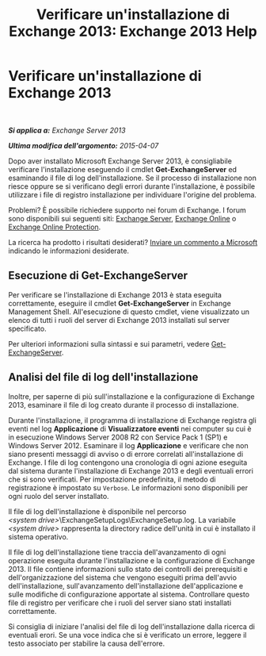 ﻿---
title: "Verificare un'installazione di Exchange 2013: Exchange 2013 Help"
TOCTitle: Verificare un'installazione di Exchange 2013
ms:assetid: fdd20a2a-c8c1-4d17-b813-3c05d88a4411
ms:mtpsurl: https://technet.microsoft.com/it-it/library/Bb125254(v=EXCHG.150)
ms:contentKeyID: 50482132
ms.date: 05/22/2018
mtps_version: v=EXCHG.150
ms.translationtype: MT
---

# Verificare un'installazione di Exchange 2013

 

_**Si applica a:** Exchange Server 2013_

_**Ultima modifica dell'argomento:** 2015-04-07_

Dopo aver installato Microsoft Exchange Server 2013, è consigliabile verificare l'installazione eseguendo il cmdlet **Get-ExchangeServer** ed esaminando il file di log dell'installazione. Se il processo di installazione non riesce oppure se si verificano degli errori durante l'installazione, è possibile utilizzare i file di registro installazione per individuare l'origine del problema.

Problemi? È possibile richiedere supporto nei forum di Exchange. I forum sono disponibili sui seguenti siti: [Exchange Server](https://go.microsoft.com/fwlink/p/?linkid=60612), [Exchange Online](https://go.microsoft.com/fwlink/p/?linkid=267542) o [Exchange Online Protection](https://go.microsoft.com/fwlink/p/?linkid=285351).

La ricerca ha prodotto i risultati desiderati? [Inviare un commento a Microsoft](mailto:exsetuphelpfeedback@microsoft.com?subject=exchange%202013%20setup%20help%20feedback) indicando le informazioni desiderate.

## Esecuzione di Get-ExchangeServer

Per verificare se l'installazione di Exchange 2013 è stata eseguita correttamente, eseguire il cmdlet **Get-ExchangeServer** in Exchange Management Shell. All'esecuzione di questo cmdlet, viene visualizzato un elenco di tutti i ruoli del server di Exchange 2013 installati sul server specificato.

Per ulteriori informazioni sulla sintassi e sui parametri, vedere [Get-ExchangeServer](https://technet.microsoft.com/it-it/library/bb123873\(v=exchg.150\)).

## Analisi del file di log dell'installazione

Inoltre, per saperne di più sull'installazione e la configurazione di Exchange 2013, esaminare il file di log creato durante il processo di installazione.

Durante l'installazione, il programma di installazione di Exchange registra gli eventi nel log **Applicazione** di **Visualizzatore eventi** nei computer su cui è in esecuzione Windows Server 2008 R2 con Service Pack 1 (SP1) e Windows Server 2012. Esaminare il log **Applicazione** e verificare che non siano presenti messaggi di avviso o di errore correlati all'installazione di Exchange. I file di log contengono una cronologia di ogni azione eseguita dal sistema durante l'installazione di Exchange 2013 e degli eventuali errori che si sono verificati. Per impostazione predefinita, il metodo di registrazione è impostato su `Verbose`. Le informazioni sono disponibili per ogni ruolo del server installato.

Il file di log dell'installazione è disponibile nel percorso *\<system drive\>*\\ExchangeSetupLogs\\ExchangeSetup.log. La variabile *\<system drive\>* rappresenta la directory radice dell'unità in cui è installato il sistema operativo.

Il file di log dell'installazione tiene traccia dell'avanzamento di ogni operazione eseguita durante l'installazione e la configurazione di Exchange 2013. Il file contiene informazioni sullo stato dei controlli dei prerequisiti e dell'organizzazione del sistema che vengono eseguiti prima dell'avvio dell'installazione, sull'avanzamento dell'installazione dell'applicazione e sulle modifiche di configurazione apportate al sistema. Controllare questo file di registro per verificare che i ruoli del server siano stati installati correttamente.

Si consiglia di iniziare l'analisi del file di log dell'installazione dalla ricerca di eventuali erori. Se una voce indica che si è verificato un errore, leggere il testo associato per stabilire la causa dell'errore.

